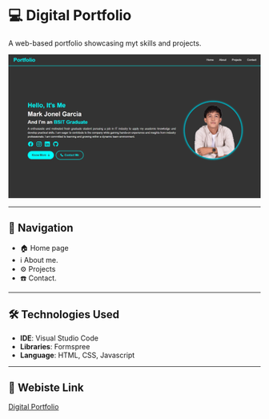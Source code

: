 # 💻 Digital Portfolio
A web-based portfolio showcasing myt skills and projects.

![screenshot](Projects/Portfolio.png) <!-- Replace with your own screenshot path -->

---

## 📍 Navigation
- 🏠 Home page
- ℹ️ About me.
- ⚙️ Projects
- ☎️ Contact.
---

## 🛠️ Technologies Used
- **IDE**: Visual Studio Code
- **Libraries**: Formspree
- **Language**: HTML, CSS, Javascript

---

## 🔗 Webiste Link
[Digital Portfolio](https://jonelgarcia29.github.io/Portfolio/)
